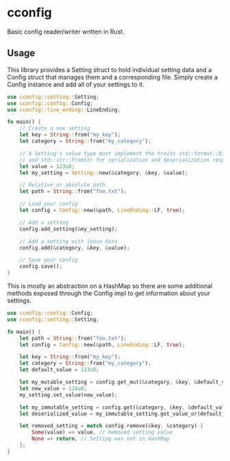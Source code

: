 # cconfig
Basic config reader/writer written in Rust.

## Usage
This library provides a Setting struct to hold individual setting data and a Config struct that manages them and a corresponding file. Simply create a Config instance and add all of your settings to it. 
```rust
use cconfig::setting::Setting;
use cconfig::config::Config;
use cconfig::line_ending::LineEnding;

fn main() {
    // Create a new setting
    let key = String::from("my_key");
    let category = String::from("my_category");

    // A Setting's value type must implement the traits std::format::Display
    // and std::str::FromStr for serialization and deserialization respectively
    let value = 123u8;
    let my_setting = Setting::new(&category, &key, &value);

    // Relative or absolute path
    let path = String::from("foo.txt");

    // Load your config
    let config = Config::new(&path, LineEnding::LF, true);

    // Add a setting
    config.add_setting(&my_setting);

    // Add a setting with loose data
    config.add(&category, &key, &value);

    // Save your config
    config.save();
}
```

This is mostly an abstraction on a HashMap so there are some additional methods exposed through the Config impl to get information about your settings.
```rust
use cconfig::config::Config;
use cconfig::setting::Setting;

fn main() {
    let path = String::from("foo.txt");
    let config = Config::new(&path, LineEnding::LF, true);

    let key = String::from("my_key");
    let category = String::from("my_category");
    let default_value = 123u8;

    let my_mutable_setting = config.get_mut(&category, &key, &default_value);
    let new_value = 124u8;
    my_setting.set_value(new_value);

    let my_immutable_setting = config.get(&category, &key, &default_value);
    let deserialized_value = my_immutable_setting.get_value_or(default_value);

    let removed_setting = match config.remove(&key, &category) {
        Some(value) => value, // Removed setting value
        None => return, // Setting was not in HashMap
    };
}
```
